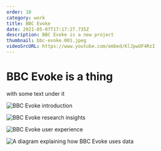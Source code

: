 ```yaml
---
order: 10
category: work
title: BBC Evoke
date: 2021-05-07T17:17:27.735Z
description: BBC Evoke is a new project
thumbnail: bbc-evoke.001.jpeg
videoSrcURL: https://www.youtube.com/embed/KlJpwUF4RzI
---
```


# BBC Evoke is a thing

with some text under it

![BBC Evoke introduction](/media/bbc-evoke.002.jpeg "BBC Evoke introduction")

![BBC Evoke research insights](/media/bbc-evoke.003.jpeg "BBC Evoke research insights")

![BBC Evoke user experience](/media/bbc-evoke.004.jpeg "BBC Evoke user experience")

![A diagram explaining how BBC Evoke uses data](/media/bbc-evoke.005.jpeg "A diagram explaining how BBC Evoke uses data")